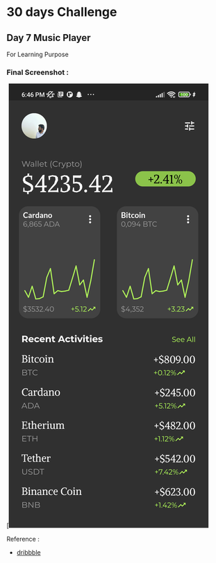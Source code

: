 

# 30 days Challenge 
## Day 7  Music Player

For Learning Purpose 

### Final Screenshot : 
[![Screenshot.jpg](https://github.com/DysonThomas/crypto/blob/main/flutter_01.png)

Reference : 
- [dribbble](https://dribbble.com/shots/19391099-Crypto-wallet-Mobile-app)
